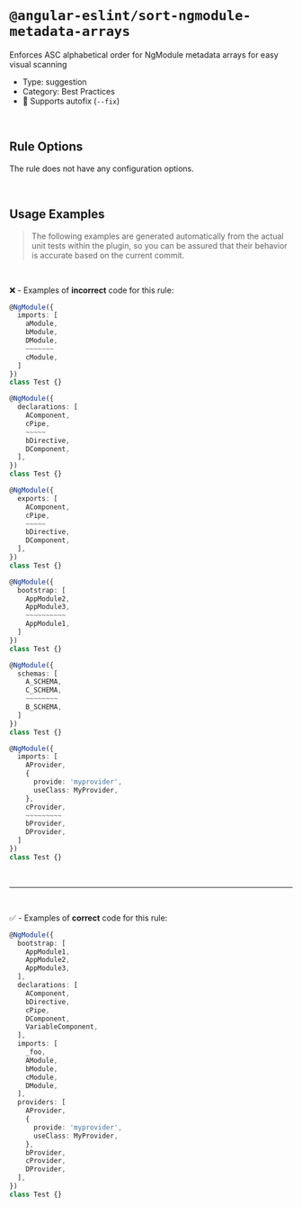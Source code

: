 <!--

  DO NOT EDIT.

  This markdown file was autogenerated using a mixture of the following files as the source of truth for its data:
  - ../../src/rules/sort-ngmodule-metadata-arrays.ts
  - ../../tests/rules/sort-ngmodule-metadata-arrays/cases.ts

  In order to update this file, it is therefore those files which need to be updated, as well as potentially the generator script:
  - ../../../../tools/scripts/generate-rule-docs.ts

-->

# `@angular-eslint/sort-ngmodule-metadata-arrays`

Enforces ASC alphabetical order for NgModule metadata arrays for easy visual scanning

- Type: suggestion
- Category: Best Practices
- 🔧 Supports autofix (`--fix`)

<br>

## Rule Options

The rule does not have any configuration options.

<br>

## Usage Examples

> The following examples are generated automatically from the actual unit tests within the plugin, so you can be assured that their behavior is accurate based on the current commit.

<br>

❌ - Examples of **incorrect** code for this rule:

```ts
@NgModule({
  imports: [
    aModule,
    bModule,
    DModule,
    ~~~~~~~
    cModule,
  ]
})
class Test {}
```

```ts
@NgModule({
  declarations: [
    AComponent,
    cPipe,
    ~~~~~
    bDirective,
    DComponent,
  ],
})
class Test {}
```

```ts
@NgModule({
  exports: [
    AComponent,
    cPipe,
    ~~~~~
    bDirective,
    DComponent,
  ],
})
class Test {}
```

```ts
@NgModule({
  bootstrap: [
    AppModule2,
    AppModule3,
    ~~~~~~~~~~
    AppModule1,
  ]
})
class Test {}
```

```ts
@NgModule({
  schemas: [
    A_SCHEMA,
    C_SCHEMA,
    ~~~~~~~~
    B_SCHEMA,
  ]
})
class Test {}
```

```ts
@NgModule({
  imports: [
    AProvider,
    {
      provide: 'myprovider',
      useClass: MyProvider,
    },
    cProvider,
    ~~~~~~~~~
    bProvider,
    DProvider,
  ]
})
class Test {}
```

<br>

---

<br>

✅ - Examples of **correct** code for this rule:

```ts
@NgModule({
  bootstrap: [
    AppModule1,
    AppModule2,
    AppModule3,
  ],
  declarations: [
    AComponent,
    bDirective,
    cPipe,
    DComponent,
    VariableComponent,
  ],
  imports: [
    _foo,
    AModule,
    bModule,
    cModule,
    DModule,
  ],
  providers: [
    AProvider,
    {
      provide: 'myprovider',
      useClass: MyProvider,
    },
    bProvider,
    cProvider,
    DProvider,
  ],
})
class Test {}
```
